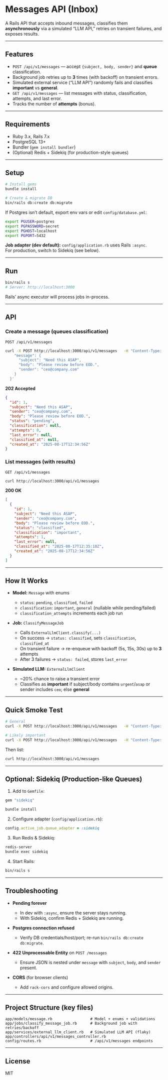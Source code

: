 #  Messages API (Inbox)

A Rails API that accepts inbound messages, classifies them **asynchronously** via a simulated “LLM API,” retries on transient failures, and exposes results.

---

## Features

- `POST /api/v1/messages` — accept `{subject, body, sender}` and **queue** classification.
- Background job retries up to **3** times (with backoff) on transient errors.
- Simulated external service (“LLM API”) randomly fails and classifies **important** vs **general**.
- `GET /api/v1/messages` — list messages with status, classification, attempts, and last error.
- Tracks the number of **attempts** (bonus).

---

## Requirements

- Ruby 3.x, Rails 7.x  
- PostgreSQL 13+  
- Bundler (`gem install bundler`)  
- (Optional) Redis + Sidekiq (for production-style queues)

---

## Setup

```bash
# Install gems
bundle install

# Create & migrate DB
bin/rails db:create db:migrate
```

If Postgres isn’t default, export env vars or edit `config/database.yml`:

```bash
export PGUSER=postgres
export PGPASSWORD=secret
export PGHOST=localhost
export PGPORT=5432
```

**Job adapter (dev default):** `config/application.rb` uses Rails `:async`.  
For production, switch to Sidekiq (see below).

---

## Run

```bash
bin/rails s
# Server: http://localhost:3000
```

Rails’ async executor will process jobs in-process.

---

## API

### Create a message (queues classification)

`POST /api/v1/messages`

```bash
curl -X POST http://localhost:3000/api/v1/messages   -H "Content-Type: application/json"   -d '{
    "message": {
      "subject": "Need this ASAP",
      "body": "Please review before EOD.",
      "sender": "ceo@company.com"
    }
  }'
```

**202 Accepted**
```json
{
  "id": 1,
  "subject": "Need this ASAP",
  "sender": "ceo@company.com",
  "body": "Please review before EOD.",
  "status": "pending",
  "classification": null,
  "attempts": 0,
  "last_error": null,
  "classified_at": null,
  "created_at": "2025-08-17T12:34:56Z"
}
```

### List messages (with results)

`GET /api/v1/messages`

```bash
curl http://localhost:3000/api/v1/messages
```

**200 OK**
```json
[
  {
    "id": 1,
    "subject": "Need this ASAP",
    "sender": "ceo@company.com",
    "body": "Please review before EOD.",
    "status": "classified",
    "classification": "important",
    "attempts": 1,
    "last_error": null,
    "classified_at": "2025-08-17T12:35:10Z",
    "created_at": "2025-08-17T12:34:56Z"
  }
]
```

---

## How It Works

- **Model:** `Message` with enums  
  - `status`: `pending`, `classified`, `failed`  
  - `classification`: `important`, `general` (nullable while pending/failed)  
  - `classification_attempts` increments each job run

- **Job:** `ClassifyMessageJob`  
  - Calls `ExternalLlmClient.classify(...)`  
  - On success → `status: classified`, sets `classification`, `classified_at`  
  - On transient failure → re-enqueue with backoff (5s, 15s, 30s) up to **3** attempts  
  - After 3 failures → `status: failed`, stores `last_error`

- **Simulated LLM:** `ExternalLlmClient`  
  - ~20% chance to raise a transient error  
  - Classifies as **important** if subject/body contains `urgent`/`asap` or sender includes `ceo`; else **general**

---

## Quick Smoke Test

```bash
# General
curl -X POST http://localhost:3000/api/v1/messages   -H "Content-Type: application/json"   -d '{"message":{"subject":"FYI","body":"nothing urgent","sender":"team@company.com"}}'

# Likely important
curl -X POST http://localhost:3000/api/v1/messages   -H "Content-Type: application/json"   -d '{"message":{"subject":"URGENT: prod issue","body":"ASAP please","sender":"ops@company.com"}}'
```

Then list:
```bash
curl http://localhost:3000/api/v1/messages
```

---

## Optional: Sidekiq (Production-like Queues)

1) Add to `Gemfile`:
```ruby
gem "sidekiq"
```
```bash
bundle install
```

2) Configure adapter (`config/application.rb`):
```ruby
config.active_job.queue_adapter = :sidekiq
```

3) Run Redis & Sidekiq:
```bash
redis-server
bundle exec sidekiq
```

4) Start Rails:
```bash
bin/rails s
```

---

## Troubleshooting

- **Pending forever**  
  - In dev with `:async`, ensure the server stays running.  
  - With Sidekiq, confirm Redis + Sidekiq are running.

- **Postgres connection refused**  
  - Verify DB credentials/host/port; re-run `bin/rails db:create db:migrate`.

- **422 Unprocessable Entity** on `POST /messages`  
  - Ensure JSON is nested under `message` with `subject`, `body`, and `sender` present.

- **CORS** (for browser clients)  
  - Add `rack-cors` and configure allowed origins.

---

## Project Structure (key files)

```
app/models/message.rb                 # Model + enums + validations
app/jobs/classify_message_job.rb      # Background job with retries/backoff
app/services/external_llm_client.rb   # Simulated LLM API (flaky)
app/controllers/api/v1/messages_controller.rb
config/routes.rb                      # /api/v1/messages endpoints
```

---

## License

MIT 
